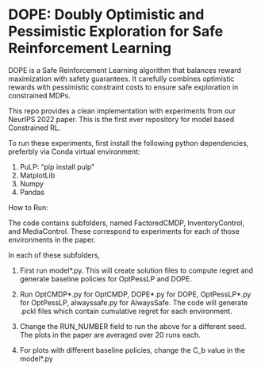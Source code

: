 # DOPE: Doubly Optimistic and Pessimistic Exploration for Safe Reinforcement Learning

DOPE is a Safe Reinforcement Learning algorithm that balances reward maximization with safety guarantees. It carefully combines optimistic rewards with pessimistic constraint costs to ensure safe exploration in constrained MDPs. 

This repo provides a clean implementation with experiments from our NeurIPS 2022 paper. This is the first ever repository for model based Constrained RL.

To run these experiments, first install the following python dependencies, preferbly via Conda virtual environment:

1. PuLP:  “pip install pulp”
2. MatplotLib
3. Numpy
4. Pandas


How to Run:

The code contains subfolders, named FactoredCMDP, InventoryControl, and MediaControl. These correspond to experiments for each of those environments in the paper.

In each of these subfolders,

1. First run model*.py. This will create solution files to compute regret and generate baseline policies for OptPessLP and DOPE.

2. Run OptCMDP*.py for OptCMDP, DOPE*.py for DOPE, OptPessLP*.py for OptPessLP, alwayssafe.py for AlwaysSafe. The code will generate .pckl files which contain cumulative regret for each environment. 

3. Change the RUN_NUMBER field to run the above for a different seed. The plots in the paper are averaged over 20 runs each.

4. For plots with different baseline policies, change the C_b value in the model*.py
